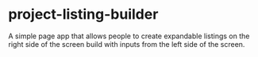 # project-listing-builder
A simple page app that allows people to create expandable listings on the right side of the screen build with inputs from the left side of the screen. 
